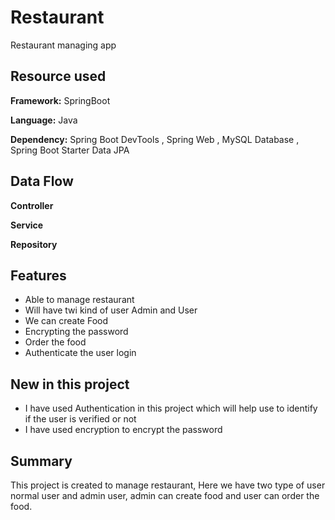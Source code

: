 # Restaurant
Restaurant managing app

## Resource used

**Framework:** SpringBoot

**Language:** Java

**Dependency:** Spring Boot DevTools , Spring Web , MySQL Database , Spring Boot Starter Data JPA


## Data Flow

**Controller** 

**Service** 

**Repository** 

## Features

- Able to manage restaurant
- Will have twi kind of user Admin and User
- We can create Food
- Encrypting the password
- Order the food
- Authenticate the user  login 

## New in this project

- I have used Authentication in this project which will help use to identify if the user is verified or not
- I have used encryption to encrypt the password

## Summary

This  project is created to manage restaurant, Here we have two type of user normal user and admin user, admin can create food and user can order the food.




